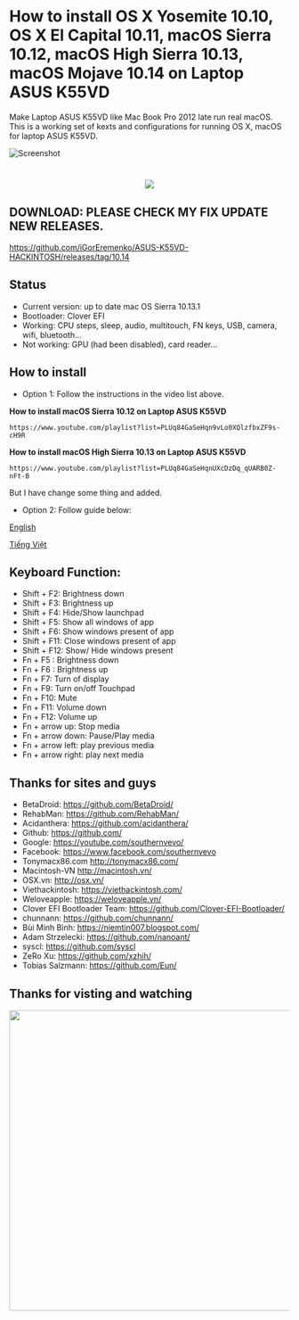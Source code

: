 # How to install OS X Yosemite 10.10, OS X El Capital 10.11, macOS Sierra 10.12, macOS High Sierra 10.13, macOS Mojave 10.14 on Laptop ASUS K55VD

Make Laptop ASUS K55VD like Mac Book Pro 2012 late run real macOS.
This is a working set of kexts and configurations for running OS X, macOS for laptop ASUS K55VD.


![Screenshot](/Images/img01203.jpg)

# 
<p align="center"><img src ="/Images/loading_spinner.gif" /></p>

## DOWNLOAD: PLEASE CHECK MY FIX UPDATE NEW RELEASES.

   https://github.com/iGorEremenko/ASUS-K55VD-HACKINTOSH/releases/tag/10.14

## Status
 - Current version: up to date mac OS Sierra 10.13.1
 - Bootloader: Clover EFI
 - Working: CPU steps, sleep, audio, multitouch, FN keys, USB, camera, wifi, bluetooth...
 - Not working: GPU (had been disabled), card reader...

## How to install
 - Option 1: Follow the instructions in the video list above.

**How to install macOS Sierra 10.12 on Laptop ASUS K55VD**

    https://www.youtube.com/playlist?list=PLUq84GaSeHqn9vLo0XQlzfbxZF9s-cH9R

**How to install macOS High Sierra 10.13 on Laptop ASUS K55VD**

    https://www.youtube.com/playlist?list=PLUq84GaSeHqnUXcDzDq_qUARB0Z-nFt-B

But I have change some thing and added.

 - Option 2: Follow guide below:

<a href="/Lang/en.md">English</a>

<a href="/Lang/vi.md">Tiếng Việt</a>


## Keyboard Function:
 - Shift + F2: Brightness down
 - Shift + F3: Brightness up
 - Shift + F4: Hide/Show launchpad
 - Shift + F5: Show all windows of app
 - Shift + F6: Show windows present of app
 - Shift + F11: Close windows present of app
 - Shift + F12: Show/ Hide windows present
 - Fn + F5 : Brightness down
 - Fn + F6 : Brightness up
 - Fn + F7: Turn of display
 - Fn + F9: Turn on/off Touchpad
 - Fn + F10: Mute
 - Fn + F11: Volume down
 - Fn + F12: Volume up
 - Fn + arrow up: Stop media
 - Fn + arrow down: Pause/Play media
 - Fn + arrow left: play previous media
 - Fn + arrow right: play next media


## Thanks for sites and guys
- BetaDroid: https://github.com/BetaDroid/
- RehabMan: https://github.com/RehabMan/
- Acidanthera: https://github.com/acidanthera/
- Github: https://github.com/
- Google: https://youtube.com/southernvevo/
- Facebook: https://www.facebook.com/southernvevo
- Tonymacx86.com http://tonymacx86.com/
- Macintosh-VN http://macintosh.vn/
- OSX.vn: http://osx.vn/
- Viethackintosh: https://viethackintosh.com/
- Weloveapple: https://weloveapple.vn/
- Clover EFI Bootloader Team: https://github.com/Clover-EFI-Bootloader/
- chunnann: https://github.com/chunnann/
- Bùi Minh Bình: https://niemtin007.blogspot.com/
- Adam Strzelecki: https://github.com/nanoant/
- syscl: https://github.com/syscl
- ZeRo Xu: https://github.com/xzhih/
- Tobias Salzmann: https://github.com/Eun/ 

## Thanks for visting and watching

<img class="alignnone size-full wp-image-487" src="Images/img1014.png" alt="" width="960" height="539" />
